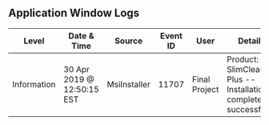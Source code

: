 ## Application Window Logs
| Level | Date & Time | Source | Event ID | User | Details |
|-|-|-|-|-|-|
| Information | 30 Apr 2019 @ 12:50:15 EST | MsiInstaller | 11707 | Final Project | Product: SlimCleaner Plus -- Installation completed successfully. |
